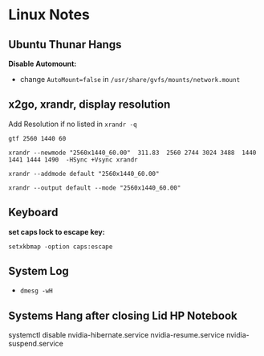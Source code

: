 # Linux Notes

## Ubuntu Thunar Hangs

**Disable Automount:**

* change `AutoMount=false` in `/usr/share/gvfs/mounts/network.mount`

## x2go, xrandr, display resolution

Add Resolution if no listed in `xrandr -q`
```
gtf 2560 1440 60

xrandr --newmode "2560x1440_60.00"  311.83  2560 2744 3024 3488  1440 1441 1444 1490  -HSync +Vsync xrandr

xrandr --addmode default "2560x1440_60.00"

xrandr --output default --mode "2560x1440_60.00"
```

## Keyboard

**set caps lock to escape key:**
```
setxkbmap -option caps:escape
```

## System Log

* `dmesg -wH`

## Systems Hang after closing Lid HP Notebook

systemctl disable nvidia-hibernate.service nvidia-resume.service nvidia-suspend.service

